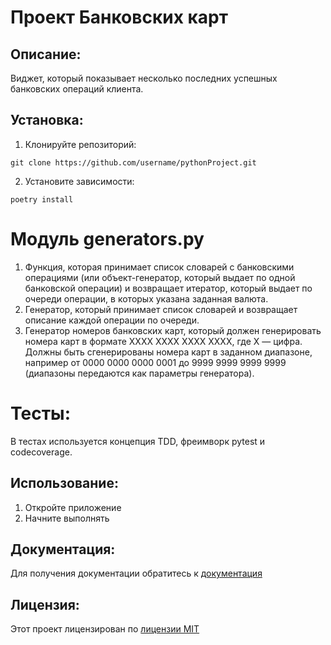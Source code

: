  # Проект Банковских карт
 
## Описание: 
Виджет, который показывает несколько последних успешных банковских операций клиента.
## Установка:

1. Клонируйте репозиторий:
```
git clone https://github.com/username/pythonProject.git
```
2. Установите зависимости:
```
poetry install
```
# Модуль generators.py
1. Функция, которая принимает список словарей с банковскими операциями (или объект-генератор, который выдает по одной банковской операции) и возвращает итератор, который выдает по очереди операции, в которых указана заданная валюта.
2. Генератор, который принимает список словарей и возвращает описание каждой операции по очереди.
3. Генератор номеров банковских карт, который должен генерировать номера карт в формате XXXX XXXX XXXX XXXX, где X — цифра. Должны быть сгенерированы номера карт в заданном диапазоне, например от 0000 0000 0000 0001 до 9999 9999 9999 9999 (диапазоны передаются как параметры генератора).
# Тесты:
В тестах используется концепция TDD, фреимворк pytest и codecoverage.




## Использование:
1. Откройте приложение
2. Начните выполнять
## Документация:
Для получения документации обратитесь к [документация](docs/README.MD)
## Лицензия:
Этот проект лицензирован по [лицензии MIT](LICENSE)